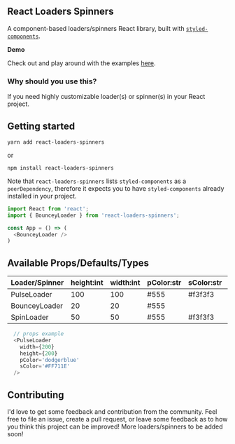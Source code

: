 ## React Loaders Spinners

A component-based loaders/spinners React library, built with [`styled-components`](https://github.com/styled-components/styled-components).

**Demo**

Check out and play around with the examples [here](https://codesandbox.io/s/2prqo9p5wn).

### Why should you use this?

If you need highly customizable loader(s) or spinner(s) in your React project.

## Getting started

```
yarn add react-loaders-spinners
```
or
```
npm install react-loaders-spinners
```

Note that `react-loaders-spinners` lists `styled-components` as a `peerDependency`, therefore it expects you to have `styled-components` already installed in your project.

```javascript
import React from 'react';
import { BounceyLoader } from 'react-loaders-spinners';

const App = () => (
  <BounceyLoader />
)
```

## **Available Props/Defaults/Types**

|  Loader/Spinner  | height:int | width:int | pColor:str | sColor:str | spaceBetween:int | thickness:int | loading:bool |
| ---------------- | ---------- | --------- | ---------- | ---------- | ---------------- | ------------- | ------------ |
|    PulseLoader   |     100    |    100    |    #555    |   #f3f3f3  |                  |               |   true *req  |
|   BounceyLoader  |     20     |    20     |    #555    |            |        20        |               |   true *req  |
|    SpinLoader    |     50     |    50     |    #555    |   #f3f3f3  |                  |      10       |   true *req  |


```javascript
  // props example
  <PulseLoader 
    width={200}
    height={200}
    pColor='dodgerblue'
    sColor='#FF711E'
  />
```
## Contributing

I'd love to get some feedback and contribution from the community. Feel free to file an issue, create a pull request, or leave some feedback as to how you think this project can be improved! More loaders/spinners to be added soon!